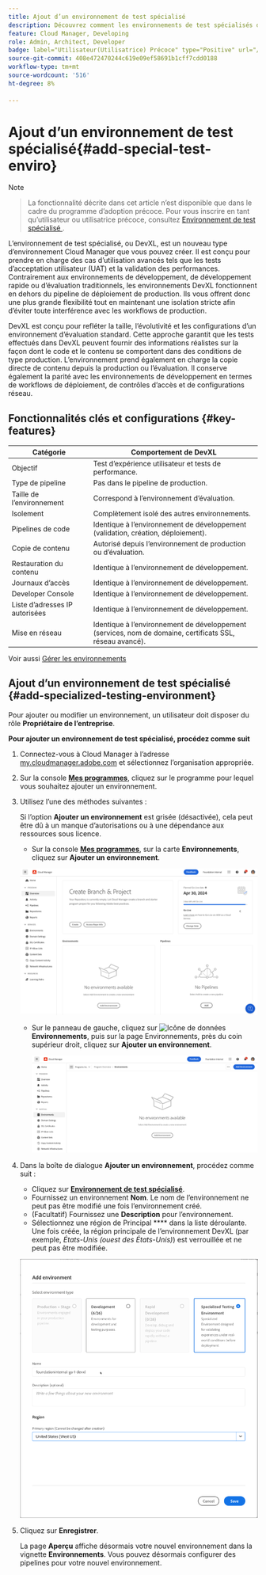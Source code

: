 ```yaml
---
title: Ajout d’un environnement de test spécialisé
description: Découvrez comment les environnements de test spécialisés dans Cloud Manager offrent un espace dédié pour valider les fonctionnalités dans des conditions de quasi-production, idéal pour les tests de contrainte et les contrôles avancés avant déploiement.
feature: Cloud Manager, Developing
role: Admin, Architect, Developer
badge: label="Utilisateur(Utilisatrice) Précoce" type="Positive" url="/help/implementing/cloud-manager/release-notes/current.md#gitlab-bitbucket"
source-git-commit: 408e472470244c619e09ef58691b1cff7cdd0188
workflow-type: tm+mt
source-wordcount: '516'
ht-degree: 8%

---
```


# Ajout d’un environnement de test spécialisé{#add-special-test-enviro}

>[!NOTE]
>
>>La fonctionnalité décrite dans cet article n’est disponible que dans le cadre du programme d’adoption précoce. Pour vous inscrire en tant qu’utilisateur ou utilisatrice précoce, consultez [ Environnement de test spécialisé ](/help/implementing/cloud-manager/release-notes/current.md#specialized-test-environment).

L’environnement de test spécialisé, ou DevXL, est un nouveau type d’environnement Cloud Manager que vous pouvez créer. Il est conçu pour prendre en charge des cas d’utilisation avancés tels que les tests d’acceptation utilisateur (UAT) et la validation des performances. Contrairement aux environnements de développement, de développement rapide ou d’évaluation traditionnels, les environnements DevXL fonctionnent en dehors du pipeline de déploiement de production. Ils vous offrent donc une plus grande flexibilité tout en maintenant une isolation stricte afin d’éviter toute interférence avec les workflows de production.

DevXL est conçu pour refléter la taille, l’évolutivité et les configurations d’un environnement d’évaluation standard. Cette approche garantit que les tests effectués dans DevXL peuvent fournir des informations réalistes sur la façon dont le code et le contenu se comportent dans des conditions de type production. L’environnement prend également en charge la copie directe de contenu depuis la production ou l’évaluation. Il conserve également la parité avec les environnements de développement en termes de workflows de déploiement, de contrôles d’accès et de configurations réseau.

## Fonctionnalités clés et configurations {#key-features}

| Catégorie | Comportement de DevXL |
| --- | --- |
| Objectif | Test d’expérience utilisateur et tests de performance. |
| Type de pipeline | Pas dans le pipeline de production. |
| Taille de l’environnement | Correspond à l’environnement d’évaluation. |
| Isolement | Complètement isolé des autres environnements. |
| Pipelines de code | Identique à l’environnement de développement (validation, création, déploiement). |
| Copie de contenu | Autorisé depuis l’environnement de production ou d’évaluation. |
| Restauration du contenu | Identique à l’environnement de développement. |
| Journaux d’accès | Identique à l’environnement de développement. |
| Developer Console | Identique à l’environnement de développement. |
| Liste d’adresses IP autorisées | Identique à l’environnement de développement. |
| Mise en réseau | Identique à l’environnement de développement (services, nom de domaine, certificats SSL, réseau avancé). |

Voir aussi [Gérer les environnements](/help/implementing/cloud-manager/manage-environments.md)

## Ajout d’un environnement de test spécialisé {#add-specialized-testing-environment}

Pour ajouter ou modifier un environnement, un utilisateur doit disposer du rôle **Propriétaire de l’entreprise**.

**Pour ajouter un environnement de test spécialisé, procédez comme suit**

1. Connectez-vous à Cloud Manager à l’adresse [my.cloudmanager.adobe.com](https://my.cloudmanager.adobe.com/) et sélectionnez l’organisation appropriée.

1. Sur la console **[Mes programmes](/help/implementing/cloud-manager/navigation.md#my-programs)**, cliquez sur le programme pour lequel vous souhaitez ajouter un environnement.

1. Utilisez l’une des méthodes suivantes :

   Si l’option **Ajouter un environnement** est grisée (désactivée), cela peut être dû à un manque d’autorisations ou à une dépendance aux ressources sous licence.

   * Sur la console **[Mes programmes](/help/implementing/cloud-manager/navigation.md#my-programs)**, sur la carte **Environnements**, cliquez sur **Ajouter un environnement**.

   ![Carte Environnements](assets/no-environments.png)

   * Sur le panneau de gauche, cliquez sur ![Icône de données](https://spectrum.adobe.com/static/icons/workflow_18/Smock_Data_18_N.svg) **Environnements**, puis sur la page Environnements, près du coin supérieur droit, cliquez sur **Ajouter un environnement**.

     ![Onglet Environnements](assets/environments-tab.png)

1. Dans la boîte de dialogue **Ajouter un environnement**, procédez comme suit :

   * Cliquez sur [**Environnement de test spécialisé**](#environment-types).
   * Fournissez un environnement **Nom**. Le nom de l’environnement ne peut pas être modifié une fois l’environnement créé.
   * (Facultatif) Fournissez une **Description** pour l’environnement.
   * Sélectionnez une région de Principal **** dans la liste déroulante. Une fois créée, la région principale de l’environnement DevXL (par exemple, *États-Unis (ouest des États-Unis)*) est verrouillée et ne peut pas être modifiée.

   ![Boîte de dialogue Ajouter un environnement avec le bouton radio Environnement de test spécialisé sélectionné](assets/specialized-test-environment.png)

1. Cliquez sur **Enregistrer**.

   La page **Aperçu** affiche désormais votre nouvel environnement dans la vignette **Environnements**. Vous pouvez désormais configurer des pipelines pour votre nouvel environnement.

